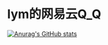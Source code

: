 # lym的网易云Q_Q
[![Anurag's GitHub stats](https://github-readme-stats.vercel.app/api?username=98lym&show_icons=true&theme=radical)](https://github.com/anuraghazra/github-readme-stats)
